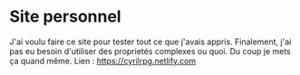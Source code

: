 # Site personnel
J'ai voulu faire ce site pour tester tout ce que j'avais appris.
Finalement, j'ai pas eu besoin d'utiliser des proprietés complexes ou quoi.
Du coup je mets ça quand même.
Lien : https://cyrilrpg.netlify.com
